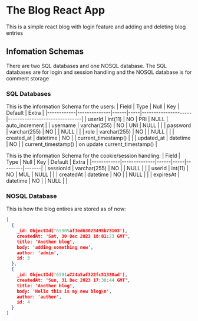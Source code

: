 # The Blog React App

This is a simple react blog with login feature and adding and deleting blog entries

## Infomation Schemas

There are two SQL databases and one NOSQL database. The SQL databases are for login and session handling and the NOSQL database is for comment storage

### SQL Databases
This is the information Schema for the users:
| Field      | Type         | Null | Key | Default             | Extra                         |
|------------|--------------|------|-----|---------------------|-------------------------------|
| userId     | int(11)      | NO   | PRI | NULL                | auto_increment                |
| username   | varchar(255) | NO   | UNI | NULL                |                               |
| password   | varchar(255) | NO   |     | NULL                |                               |
| role       | varchar(255) | NO   |     | NULL                |                               |
| created_at | datetime     | NO   |     | current_timestamp() |                               |
| updated_at | datetime     | NO   |     | current_timestamp() | on update current_timestamp() |


This is the information Schema for the cookie/session handling:
| Field      | Type         | Null | Key | Default | Extra |
|------------|--------------|------|-----|---------|-------|
| sessionId  | varchar(255) | NO   |     | NULL    |       |
| userId     | int(11)      | NO   | MUL | NULL    |       |
| createdAt  | datetime     | NO   |     | NULL    |       |
| expiresAt  | datetime     | NO   |     | NULL    |       |

### NOSQL Database
This is how the blog entires are stored as of now:
```json
[
  {
    _id: ObjectId('65905af3ed63023495b73103'),
    createdAt: 'Sat, 30 Dec 2023 18:01:23 GMT',
    title: 'Another blog',
    body: 'adding something new',
    author: 'admin',
    id: 3
  },
  {
    _id: ObjectId('6591a724a5af322fc51330ad'),
    createdAt: 'Sun, 31 Dec 2023 17:38:44 GMT',
    title: 'Another blog',
    body: 'Hello this is my new blog\n',
    author: 'author',
    id: 4
  }
]
```
